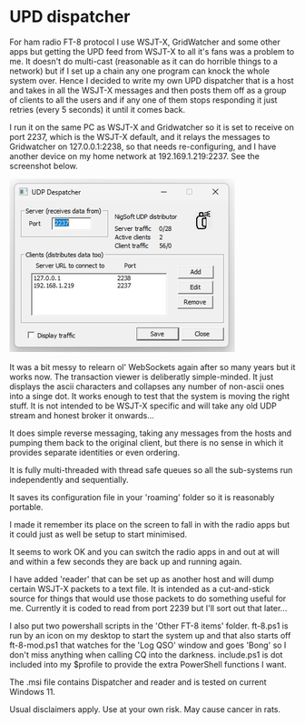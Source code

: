 # UPD dispatcher
For ham radio FT-8 protocol I use WSJT-X, GridWatcher and some other apps
but getting the UPD feed from WSJT-X to all it's fans was a problem to me.
It doesn't do multi-cast (reasonable as it can do horrible things to a
network) but if I set up a chain any one program can knock the whole
system over. Hence I decided to write my own UPD dispatcher that is a host
and takes in all the WSJT-X messages and then posts them off as a group of
clients to all the users and if any one of them stops responding it just
retries (every 5 seconds) it until it comes back.

I run it on the same PC as WSJT-X and Gridwatcher so it is set to receive
on port 2237, which is the WSJT-X default, and it relays the messages to
Gridwatcher on 127.0.0.1:2238, so that needs re-configuring, and I have
another device on my home network at 192.169.1.219:2237. See the screenshot
below.

![alt text](selfie.jpg)

It was a bit messy to relearn ol' WebSockets again after so many years but
it works now. The transaction viewer is deliberatly simple-minded. It just
displays the ascii characters and collapses any number of non-ascii ones
into a singe dot. It works enough to test that the system is moving the
right stuff. It is not intended to be WSJT-X specific and will take any
old UDP stream and honest broker it onwards...

It does simple reverse messaging, taking any messages from the hosts and
pumping them back to the original client, but there is no sense in which
it provides separate identities or even ordering.

It is fully multi-threaded with thread safe queues so all the sub-systems
run independently and sequentially.

It saves its configuration file in your 'roaming' folder so it is reasonably
portable.

I made it remember its place on the screen to fall in with the radio apps
but it could just as well be setup to start minimised.

It seems to work OK and you can switch the radio apps in and out at will and
within a few seconds they are back up and running again.

I have added 'reader' that can be set up as another host and will dump certain
WSJT-X packets to a text file. It is intended as a cut-and-stick source for
things that would use those packets to do something useful for me. Currently
it is coded to read from port 2239 but I'll sort out that later...

I also put two powershall scripts in the 'Other FT-8 items' folder.
ft-8.ps1 is run by an icon on my desktop to start the system up and that also
starts off ft-8-mod.ps1 that watches for the 'Log QSO' window and goes 'Bong'
so I don't miss anything when calling CQ into the darkness. include.ps1 is dot
included into my $profile to provide the extra PowerShell functions I want.

The .msi file contains Dispatcher and reader and is tested on current Windows 11.

Usual disclaimers apply. Use at your own risk. May cause cancer in rats.